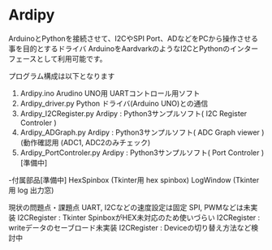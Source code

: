 # Ardipy
ArduinoとPythonを接続させて、I2CやSPI Port、ADなどをPCから操作させる事を目的とするドライバ
ArduinoをAardvarkのようなI2CとPythonのインターフェースとして利用可能です。

プログラム構成は以下となります
1. Ardipy.ino        Arudino UNO用 UARTコントロール用ソフト
2. Ardipy_driver.py  Python ドライバ(Arduino UNO)との通信
3. Ardipy_I2CRegister.py   Ardipy : Python3サンプルソフト( I2C Register Controler ) 
4. Ardipy_ADGraph.py       Ardipy : Python3サンプルソフト( ADC Graph viewer )  (動作確認用 (ADC1, ADC2のみチェック)
5. Ardipy_PortControler.py Ardipy : Python3サンプルソフト( Port Controler )  [準備中]

-付属部品[準備中]
HexSpinbox (Tkinter用 hex spinbox)
LogWindow  (Tkinter用 log 出力窓)

現状の問題点・課題点
UART, I2Cなどの速度設定は固定
SPI, PWMなどは未実装
I2CRegister : Tkinter SpinboxがHEX未対応のため使いづらい
I2CRegister : writeデータのセーブロード未実装
I2CRegister : Deviceの切り替え方法など検討中
